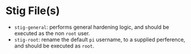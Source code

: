 # Stig File(s)

- `stig-general`: performs general hardening logic, and should be executed as the non `root` user.
- `stig-root`: rename the default `pi` username, to a supplied perference, and should be executed as `root`.